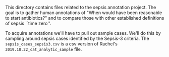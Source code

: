 This directory contains files related to the sepsis annotation project. The goal is to gather human annotations of "When would have been reasonable to start antibiotics?" and to compare those with other established definitions of sepsis ``time zero''.

To acquire annotations we'll have to pull out sample cases. We'll do this by sampling around sepsis cases identified by the Sepsis-3 criteria. The `sepsis_cases_sepsis3.csv` is a csv version of Rachel's `2019.10.22_cat_analytic_sample` file.

